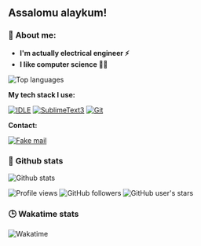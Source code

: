 ## Assalomu alaykum!

### 👦 **About me**:
- **I'm actually electrical engineer ⚡**
- **I like computer science 👨‍💻**

![Top languages](https://github-readme-stats.vercel.app/api/top-langs/?username=muhammadyusuf96&show_icons=true&theme=radical&layout=compact)

**My tech stack I use:**

[![IDLE](https://img.shields.io/badge/-IDLE_Python-e5e5e5?style=flat-square&logo=python)](http://python.org/)
[![SublimeText3](https://img.shields.io/badge/-SublimeText-747474?style=flat-square&logo=sublime-text)](https://www.sublimetext.com/)
[![Git](https://img.shields.io/badge/-Git-F05032?style=flat-square&logo=git&logoColor=ffffff)](https://git-scm.com)

**Contact:**

[![Fake mail](https://img.shields.io/badge/-Fakemail-2c3e50?style=flat-square&logo=mail.ru&logoColor=white)](mailto:vygnpge@hi2.in)

###  🐙 **Github stats**

![Github stats](https://github-readme-stats.vercel.app/api?username=muhammadyusuf96&show_icons=true&theme=radical)

![Profile views](https://gpvc.arturio.dev/muhammadyusuf96)
![GitHub followers](https://img.shields.io/github/followers/muhammadyusuf96?&label=Followers)
![GitHub user's stars](https://img.shields.io/github/stars/muhammadyusuf96?affiliations=OWNER&label=Stars)


### 🕒 **Wakatime stats**

![Wakatime](https://github-readme-stats.vercel.app/api/wakatime?username=muhammadyusuf96&theme=radical)